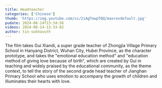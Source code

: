 ```yaml
---
title: Headteacher
categories: ['Chinese']
thumb: 'https://img.youtube.com/vi/2iAgTewpTQQ/maxresdefault.jpg'
pudate: 2024-06-14T13:34:56
videos: 2024-06-14-13-33-02
author: tin-sokhavuth
---
```

The film takes Gui Xiandi, a super grade teacher of Zhongjia Village Primary School in Hanyang District, Wuhan City, Hubei Province, as the character prototype, and takes the "emotional education method" and "education method of giving love because of birth", which are created by Gui in teaching and widely praised by the educational community, as the theme context, to tell the story of the second grade head teacher of Jianghan Primary School who uses emotion to accompany the growth of children and illuminates their hearts with love.